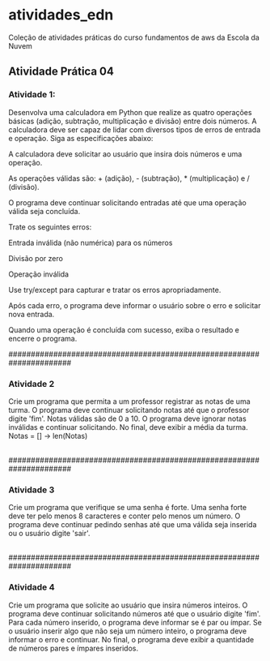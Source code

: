 # atividades_edn

Coleção de atividades práticas do curso fundamentos de aws da Escola da Nuvem

## Atividade Prática 04

### Atividade 1:

Desenvolva uma calculadora em Python que realize as quatro operações básicas (adição, subtração, multiplicação e divisão) entre dois números. A calculadora deve ser capaz de lidar com diversos tipos de erros de entrada e operação. Siga as especificações abaixo:​

A calculadora deve solicitar ao usuário que insira dois números e uma operação.​

As operações válidas são: + (adição), - (subtração), * (multiplicação) e / (divisão).​

O programa deve continuar solicitando entradas até que uma operação válida seja concluída.​

Trate os seguintes erros:​

Entrada inválida (não numérica) para os números​

Divisão por zero​

Operação inválida​

Use try/except para capturar e tratar os erros apropriadamente.​

Após cada erro, o programa deve informar o usuário sobre o erro e solicitar nova entrada.​

Quando uma operação é concluída com sucesso, exiba o resultado e encerre o programa.​



######################################################################
### Atividade 2

Crie um programa que permita a um professor registrar as notas de uma turma. O programa deve continuar solicitando notas até que o professor digite 'fim'. Notas válidas são de 0 a 10. O programa deve ignorar notas inválidas e continuar solicitando. No final, deve exibir a média da turma. Notas = [] -> len(Notas)


​######################################################################

### Atividade 3

Crie um programa que verifique se uma senha é forte. Uma senha forte deve ter pelo menos 8 caracteres e conter pelo menos um número. O programa deve continuar pedindo senhas até que uma válida seja inserida ou o usuário digite 'sair'.​

​######################################################################

### Atividade 4

Crie um programa que solicite ao usuário que insira números inteiros. O programa deve continuar solicitando números até que o usuário digite 'fim'. Para cada número inserido, o programa deve informar se é par ou ímpar. Se o usuário inserir algo que não seja um número inteiro, o programa deve informar o erro e continuar. No final, o programa deve exibir a quantidade de números pares e ímpares inseridos.

